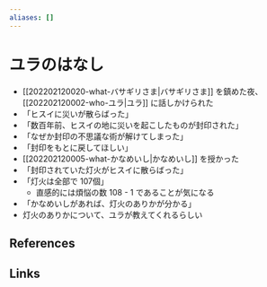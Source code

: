 ```yaml
---
aliases: []
---
```

# ユラのはなし

- [[202202120020-what-バサギリさま|バサギリさま]] を鎮めた夜、 [[202202120002-who-ユラ|ユラ]] に話しかけられた
- 「ヒスイに災いが散らばった」
- 「数百年前、ヒスイの地に災いを起こしたものが封印された」
- 「なぜか封印の不思議な術が解けてしまった」
- 「封印をもとに戻してほしい」
- [[202202120005-what-かなめいし|かなめいし]] を授かった
- 「封印されていた灯火がヒスイに散らばった」
- 「灯火は全部で 107個」
	- 直感的には煩悩の数 108 - 1 であることが気になる
- 「かなめいしがあれば、灯火のありかが分かる」
- 灯火のありかについて、ユラが教えてくれるらしい

## References



## Links


